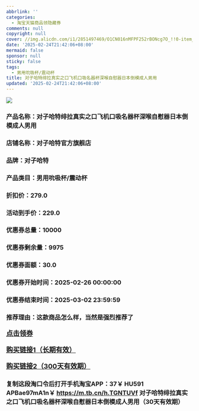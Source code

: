 ```yaml
---
abbrlink: ''
categories:
  - 淘宝天猫商品领隐藏券
comments: null
copyright: null
cover: //img.alicdn.com/i1/2851497469/O1CN016nMFPF252rBONcg7O_!!0-item_pic.jpg
date: '2025-02-24T21:42:06+08:00'
mermaid: false
sponsor: null
sticky: false
tags:
  - 男用吮吸杯/震动杯
title: 对子哈特绯拉真实之口飞机口吸名器杯深喉自慰器日本倒模成人男用
updated: '2025-02-24T21:42:06+08:00'
--- 
```


![](//img.alicdn.com/i1/2851497469/O1CN016nMFPF252rBONcg7O_!!0-item_pic.jpg)

### 产品名称：对子哈特绯拉真实之口飞机口吸名器杯深喉自慰器日本倒模成人男用
### 店铺名称：对子哈特官方旗舰店
### 品牌：对子哈特
### 产品类目：男用吮吸杯/震动杯
### 折扣价：279.0
### 活动到手价：229.0
### 优惠券总量：10000
### 优惠券剩余量：9975
### 优惠券面额：30.0
### 优惠券开始时间：2025-02-26 00:00:00	
### 优惠券结束时间：2025-03-02 23:59:59	
### 推荐理由：这款商品怎么样，当然是强烈推荐了

<p style="font-size: 18px; font-weight: bold;">
  <a href="https://uland.taobao.com/coupon/edetail?e=N8bHhilrx1mlhHvvyUNXZfh8CuWt5YH5OVuOuRD5gLJMmdsrkidbOUV9IBA4kmjLt03G4jjYvhUjnUjP%2F7K%2Fn%2FDwXu8oT70KdFbJ0FaF1GpSjtGxZXpZkjJvVDcm9eFejOphpwItmp5yBOK%2B8KjzSuzY3MUSAX0G1TP3uC6T%2BzrKa4jyh4U%2Bo7uuY3q5yo7O%2BxBQh2nxWqmNfiknwDwgYS%2FsWqyKYTVEvx24htuqzYwDHXLApfbZC9QqW3sOLwhkxPKBWBStL90GgX5Un28NTCc3C3lM2w%2FrA%2Fa8fduyz4xwy7cgGF%2BpAO4bxC%2B7zJfQ%2BnoDgTNhwmM%3D&traceId=216624f717406354773041765d1300&union_lens=lensId%3AOPT%401740635480%402107bec6_0d88_19545f5a38f_bc6a%4001%40eyJmbG9vcklkIjo3MzM1NH0ie" target="_blank">点击领券</a>
</p>
<p style="font-size: 18px; font-weight: bold;">
  <a href="https://s.click.taobao.com/t?e=m%3D2%26s%3Dkwgna5s7hlNw4vFB6t2Z2ueEDrYVVa64K7Vc7tFgwiHjf2vlNIV67pNS5Qpp3aDuYFMBzHxYoCP3ID%2FV1RqsF4wnCJeELi4I%2FIEn%2BS1IjHAB0ghlTd7WlZVm%2FOAUUFw71qrpxiwMoCNxc1AtbZGVS%2Bjd64OFYsr9KX%2FkLiw%2BbdMLZMqoQW%2BfuB6GmlJyRiVTI%2B3%2BkCbU36zlwHOIClBS4YtwVHy%2BjspzDhcP5RqPhecYOYz6uW6q8Yn4ebnZGmOw9Tyx3M74wQSPgysBSxHfUOXVLEPDWL24pJ8mHgP3v2l4nGYvg8TBJiGFCzYOOqAQ" target="_blank">购买链接1（长期有效）</a>
</p>
<p style="font-size: 18px; font-weight: bold;">
  <a href="https://s.click.taobao.com/VwgGyNs" target="_blank">购买链接2（300天有效期）</a>
</p>

### 复制这段淘口令后打开手机淘宝APP：37￥ HU591 APBae97mA1n￥ https://m.tb.cn/h.TGNTUVf  对子哈特绯拉真实之口飞机口吸名器杯深喉自慰器日本倒模成人男用（30天有效期）
